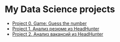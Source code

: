 # My Data Science projects

* [Project 0. Game: Guess the number](https://github.com/CrazyFox21/My_projects/tree/master/Project_0)
* [Project 1. Анализ резюме из HeadHunter](https://github.com/CrazyFox21/My_projects/tree/master/Project_1)
* [Project 2. Анализ вакансий из HeadHunter](https://github.com/CrazyFox21/My_projects/tree/master/Project_2)
